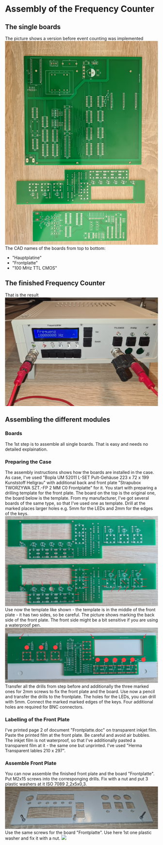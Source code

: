 # Assembly of the Frequency Counter
## The single boards
The picture shows a version before event counting was implemented
![](/Assembly/20220930_171930.jpg)
The CAD names of the boards from top to bottom:
- "Hauptplatine"
- "Frontplatte"
- "100 MHz TTL CMOS"
## The finished Frequency Counter
That is the result
![](/Assembly/20220929_191222.jpg)
## Assembling the different modules
### Boards
The 1st step is to assemble all single boards. That is easy and needs no detailed explaination.
### Preparing the Case
The assembly instructions shows how the boards are installed in the case. As case, I've used
"Bopla UM 52011 L-SET Pult-Gehäuse 223 x 72 x 199 Kunststoff Hellgrau"
with additional back and front plate "Strapubox TWORZYWA SZT.-FP 2 MM C0 Frontplatte" for it.
You start with preparing a drilling template for the front plate. The board on the top is the original one, the board below is the template. From my manufacturer, I've got several boards of the same type, so that I've used one as template. Drill at the marked places larger holes e.g. 5mm for the LEDs and 2mm for the edges of the keys.
![](/Assembly/20220930_180229.jpg)
Use now the template like shown - the template is in the middle of the front plate - it has two sides, so be careful. The picture shows marking the back side of the front plate. The front side might be a bit sensitive if you are using a waterproof pen.
![](/Assembly/20220930_183250.jpg)
Transfer all the drills from step before and additionally the three marked ones for 2mm screws to fix the front plate and the board. Use now a pencil and transfer the drills to the frontplate. The holes for the LEDs, you can drill with 5mm. Connect the marked marked edges of the keys.
Four additional holes are required for BNC connectors.
### Labelling of the Front Plate
I've printed page 2 of document "Frontplatte.doc" on transparent inkjet film. Paste the printed film at the front plate. Be careful and avoid air bubbles. The inkjet film is not waterproof, so that I've additionally pasted a transparent film at it - the same one but unprinted. I've used "Herma Transparent lables 210 x 297".
### Assemble Front Plate
You can now assemble the finished front plate and the board "Frontplatte".
Put M2x15 screws into the corresponging drills. Fix with a nut and put 3 plastic washers at it ISO 7089 2,2x5x0,3.
![](/Assembly/20220929_183835.jpg)
Use the same screws for the board "Frontplatte". Use here 1st one plastic washer and fix it with a nut.
![](/Assembly/20220929_185013.jpg)
